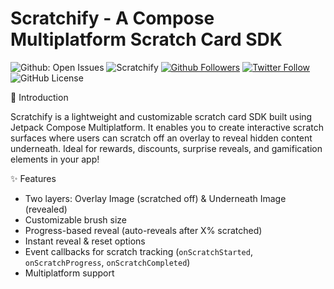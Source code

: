 # Scratchify - A Compose Multiplatform Scratch Card SDK

![Github: Open Issues](https://img.shields.io/github/issues-raw/gsrathoreniks/scratchify?color=7E8EFB&label=Scratchify%3A%20Open%20Issues)
![Scratchify](https://img.shields.io/maven-central/v/io.github.gsrathoreniks/scratchify?style=flat&label=Scratchify)
[![Github Followers](https://img.shields.io/github/followers/gsrathoreniks?label=Follow&style=social)](https://github.com/gsrathoreniks)
[![Twitter Follow](https://img.shields.io/twitter/follow/gsrathoreniks?label=Follow&style=social)](https://twitter.com/gsrathoreniks)
![GitHub License](https://img.shields.io/github/license/gsrathoreniks/scratchify?link=https%3A%2F%2Fgithub.com%2Fgsrathoreniks%2FScratchify%3Ftab%3DMIT-1-ov-file%23MIT-1-ov-file)





🚀 Introduction

Scratchify is a lightweight and customizable scratch card SDK built using Jetpack Compose Multiplatform. It enables you to create interactive scratch surfaces where users can scratch off an overlay to reveal hidden content underneath. Ideal for rewards, discounts, surprise reveals, and gamification elements in your app!

✨ Features

- Two layers: Overlay Image (scratched off) & Underneath Image (revealed)
- Customizable brush size
- Progress-based reveal (auto-reveals after X% scratched)
- Instant reveal & reset options
- Event callbacks for scratch tracking (`onScratchStarted`, `onScratchProgress`, `onScratchCompleted`)
- Multiplatform support

